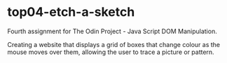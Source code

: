 # top04-etch-a-sketch
Fourth assignment for The Odin Project - Java Script DOM Manipulation.

Creating a website that displays a grid of boxes that change colour as the mouse moves over them, allowing the user to trace a picture or pattern.
